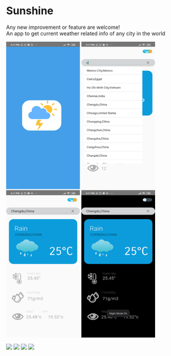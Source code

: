# Sunshine
Any new improvement or feature are welcome!       
An app to get current weather related info of any city in the world

<img src="images/Screenshot_2021-06-07-16-11-04-848_com.example.sunshine.jpg" width = "200" height= "400">
<img src="images/Screenshot_2021-06-07-16-11-18-053_com.example.sunshine.jpg" width = "200" height= "400">
<img src="images/Screenshot_2021-06-07-16-11-25-600_com.example.sunshine.jpg" width = "200" height= "400">
<img src="images/Screenshot_2021-06-07-16-11-33-706_com.example.sunshine.jpg" width = "200" height= "400">

![](images/filename%20Screenshot_2021-06-07-16-11-04-848_com.example.sunshine.jpg)
![](images/filename%20Screenshot_2021-06-07-16-11-18-053_com.example.sunshine.jpg)
![](images/filename%20Screenshot_2021-06-07-16-11-25-600_com.example.sunshine.jpg)
![](images/filename%20Screenshot_2021-06-07-16-11-33-706_com.example.sunshine.jpg)




